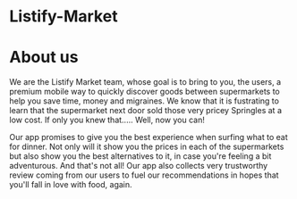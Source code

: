 # Listify-Market

# About us

We are the Listify Market team, whose goal is to bring to you, the users, a premium mobile way to quickly discover goods between supermarkets to help you save time, money and migraines. We know that it is fustrating to learn that the supermarket next door sold those very pricey Springles at a low cost. If only you knew that..... Well, now you can! 

Our app promises to give you the best experience when surfing what to eat for dinner. Not only will it show you the prices in each of the supermarkets but also show you the best alternatives to it, in case you're feeling a bit adventurous. And that's not all! Our app also collects very trustworthy review coming from our users to fuel our recommendations in hopes that you'll fall in love with food, again.
